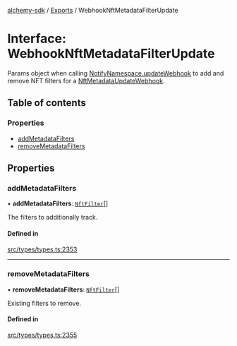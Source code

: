 [alchemy-sdk](../README.md) / [Exports](../modules.md) / WebhookNftMetadataFilterUpdate

# Interface: WebhookNftMetadataFilterUpdate

Params object when calling [NotifyNamespace.updateWebhook](../classes/NotifyNamespace.md#updatewebhook) to add and
remove NFT filters for a [NftMetadataUpdateWebhook](NftMetadataUpdateWebhook.md).

## Table of contents

### Properties

- [addMetadataFilters](WebhookNftMetadataFilterUpdate.md#addmetadatafilters)
- [removeMetadataFilters](WebhookNftMetadataFilterUpdate.md#removemetadatafilters)

## Properties

### addMetadataFilters

• **addMetadataFilters**: [`NftFilter`](NftFilter.md)[]

The filters to additionally track.

#### Defined in

[src/types/types.ts:2353](https://github.com/alchemyplatform/alchemy-sdk-js/blob/905f87c/src/types/types.ts#L2353)

___

### removeMetadataFilters

• **removeMetadataFilters**: [`NftFilter`](NftFilter.md)[]

Existing filters to remove.

#### Defined in

[src/types/types.ts:2355](https://github.com/alchemyplatform/alchemy-sdk-js/blob/905f87c/src/types/types.ts#L2355)
